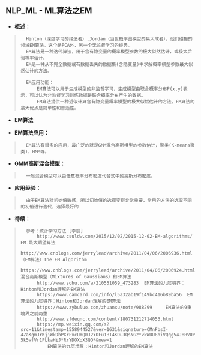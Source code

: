 ## NLP_ML - ML算法之EM
- **概述：**
>       Hinton（深度学习的缔造者）,Jordan（当世概率图模型的集大成者），他们碰撞的领域EM算法。这个是PCA外，另一个无监督学习的经典。
>       EM算法是一种迭代算法，用于含有隐变量的概率模型参数的极大似然估计，或极大后验概率估计。
>       EM是一种从不完全数据或有数据丢失的数据集(含隐变量)中求解概率模型参数最大似然估计的方法。
>
>       EM应用功能：
>           EM算法可以用于生成模型的非监督学习，生成模型由联合概率分布P(x,y)表示，可以认为非监督学习训练数据是联合概率分布产生的数据。
>           EM算法提供一种近似计算含有隐变量概率模型的极大似然估计的方法。EM算法的最大优点是简单性和普适性。
>
>

- **EM算法**
>
>
>
>
>
>
>
>

- **EM算法应用：**
>       EM算法有很多的应用，最广泛的就是GMM混合高斯模型的参数估计，聚类(K-means聚类)、HMM等。
>
>
>
>

- **GMM高斯混合模型：**
>       一般混合模型可以由任意概率分布密度代替式中的高斯分布密度。
>
>
>
>
>
>
>
>

- **应用经验：**
>       由于EM算法对初始值敏感，所以初始值的选择变得非常重要，常用的方法的选取不同的初值进行迭代，选择最好的
>
>
>
>

- **待续：**
>       参考：统计学习方法 [李航]
>           http://www.csuldw.com/2015/12/02/2015-12-02-EM-algorithms/  EM-最大期望算法
>           http://www.cnblogs.com/jerrylead/archive/2011/04/06/2006936.html    （EM算法）The EM Algorithm
>           https://www.cnblogs.com/jerrylead/archive/2011/04/06/2006924.html   混合高斯模型（Mixtures of Gaussians）和EM算法
>           http://www.sohu.com/a/210551059_473283  EM算法的九层境界：​Hinton和Jordan理解的EM算法
>           https://www.camcard.com/info/l5a32ab19f149bc416b89ba56  EM算法的九层境界：​Hinton和Jordan理解的EM算法
>           https://www.zybuluo.com/zhuanxu/note/988299     EM算法的9重境界之前两重
>           http://www.zfdeqnc.com/content/180731212714053.html
>           https://mp.weixin.qq.com/s?src=11&timestamp=1558944527&ver=1631&signature=CMnFbsI-4ZaKgmJrKjjWkDbPXrFxcUmQ0J2YOFu1BT4KDu3QsNG2*vkWDU8oiVQqg54J8HVUPMs3ytfWJ4dtjDU7t0*6SNKaPQB-5k5wfVr1PLkaHiJ*RrYDOXoX3QO*&new=1
>               EM算法的九层境界：​Hinton和Jordan理解的EM算法
>
>
>
>
>
>
>
>
>
>
